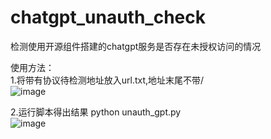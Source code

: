 # chatgpt_unauth_check
检测使用开源组件搭建的chatgpt服务是否存在未授权访问的情况

使用方法：<br>
1.将带有协议待检测地址放入url.txt,地址末尾不带/ <br>
![image](https://github.com/cpkkcb/chatgpt_unauth_check/assets/31617622/f78e5915-569f-4a62-b527-9e22d727739c)<br>

2.运行脚本得出结果 python unauth_gpt.py  <br>
![image](https://github.com/cpkkcb/chatgpt_unauth_check/assets/31617622/49369ec2-a9f6-4af2-9ace-ac128cb7a25d)



